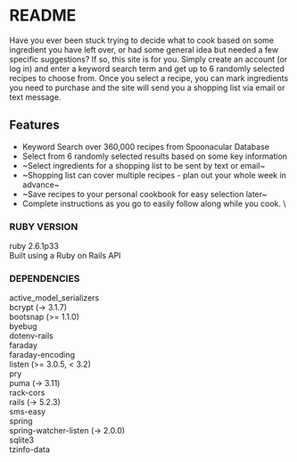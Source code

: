 # README

Have you ever been stuck trying to decide what to cook based on some ingredient you have left over, or had some general idea but needed a few specific suggestions?  If so, this site is for you.  Simply create an account (or log in) and enter a keyword search term and get up to 6 randomly selected recipes to choose from.  Once you select a recipe, you can mark ingredients you need to purchase and the site will send you a shopping list via email or text message.

## Features

* Keyword Search over 360,000 recipes from Spoonacular Database
* Select from 6 randomly selected results based on some key information
* ~Select ingredients for a shopping list to be sent by text or email~
* ~Shopping list can cover multiple recipes - plan out your whole week in advance~
* ~Save recipes to your personal cookbook for easy selection later~
* Complete instructions as you go to easily follow along while you cook.
\

### RUBY VERSION
  ruby 2.6.1p33\
  Built using a Ruby on Rails API

### DEPENDENCIES
  active_model_serializers\
  bcrypt (-> 3.1.7)\
  bootsnap (>= 1.1.0)\
  byebug\
  dotenv-rails\
  faraday\
  faraday-encoding\
  listen (>= 3.0.5, < 3.2)\
  pry\
  puma (-> 3.11)\
  rack-cors\
  rails (-> 5.2.3)\
  sms-easy\
  spring\
  spring-watcher-listen (-> 2.0.0)\
  sqlite3\
  tzinfo-data
